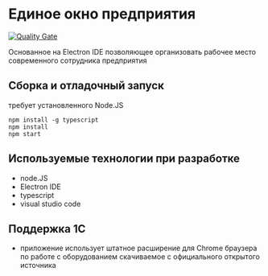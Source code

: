 # Единое окно предприятия

[![Quality Gate](http://sonar.silverbulleters.org/api/badges/gate?key=singleapp)](http://sonar.silverbulleters.org/component_measures/?id=singleapp)

Основанное на Electron IDE позволяющее организовать рабочее место современного сотрудника предприятия

## Сборка и отладочный запуск

требует установленного Node.JS

```
npm install -g typescript
npm install
npm start
```

## Используемые технологии при разработке

* node.JS
* Electron IDE
* typescript
* visual studio code

## Поддержка 1С

* приложение использует штатное расширение для Chrome браузера по работе с оборудованием скачиваемое с официального открытого источника
